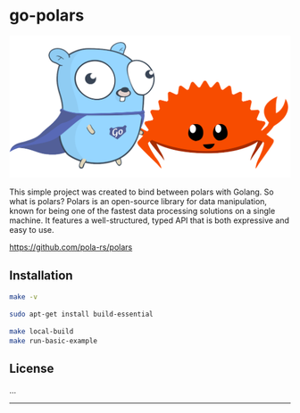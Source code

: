 # go-polars

![Intro](assets/images/go-rust.png)

This simple project was created to bind between polars with Golang.
So what is polars?
Polars is an open-source library for data manipulation, known for being one of the fastest data processing solutions on a single machine. It features a well-structured, typed API that is both expressive and easy to use.

https://github.com/pola-rs/polars

## Installation
```bash
make -v
```

```bash
sudo apt-get install build-essential
```

```bash
make local-build
make run-basic-example
```

## License
...

---
